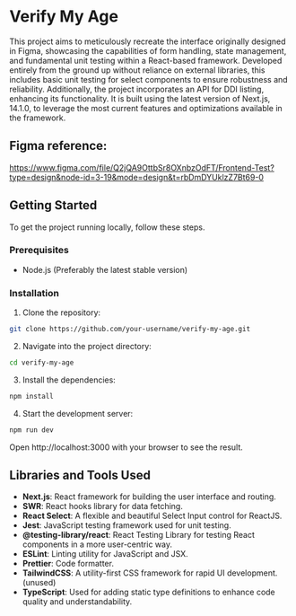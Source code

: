 # Verify My Age

This project aims to meticulously recreate the interface originally designed in Figma, showcasing the capabilities of form handling, state management, and fundamental unit testing within a React-based framework. Developed entirely from the ground up without reliance on external libraries, this includes basic unit testing for select components to ensure robustness and reliability. Additionally, the project incorporates an API for DDI listing, enhancing its functionality. It is built using the latest version of Next.js, 14.1.0, to leverage the most current features and optimizations available in the framework.

## Figma reference:

https://www.figma.com/file/Q2jQA9OttbSr8OXnbzOdFT/Frontend-Test?type=design&node-id=3-19&mode=design&t=rbDmDYUklzZ7Bt69-0

## Getting Started

To get the project running locally, follow these steps.

### Prerequisites

- Node.js (Preferably the latest stable version)

### Installation

1. Clone the repository:

```bash
git clone https://github.com/your-username/verify-my-age.git
```

2. Navigate into the project directory:
```bash
cd verify-my-age
```

3. Install the dependencies:
```bash
npm install
```
4. Start the development server:
```bash
npm run dev
```

Open http://localhost:3000 with your browser to see the result.

## Libraries and Tools Used

- **Next.js**: React framework for building the user interface and routing.
- **SWR**: React hooks library for data fetching.
- **React Select**: A flexible and beautiful Select Input control for ReactJS.
- **Jest**: JavaScript testing framework used for unit testing.
- **@testing-library/react**: React Testing Library for testing React components in a more user-centric way.
- **ESLint**: Linting utility for JavaScript and JSX.
- **Prettier**: Code formatter.
- **TailwindCSS**: A utility-first CSS framework for rapid UI development. (unused)
- **TypeScript**: Used for adding static type definitions to enhance code quality and understandability.
